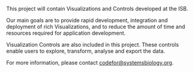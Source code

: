 This project will contain Visualizations and Controls developed at the ISB.

Our main goals are to provide rapid development, integration and deployment of rich Visualizations, and to reduce the amount of time and resources required for application development.

Visualization Controls are also included in this project. These controls enable users to explore, transform, analyse and export the data.

For more information, please contact codefor@systemsbiology.org.
